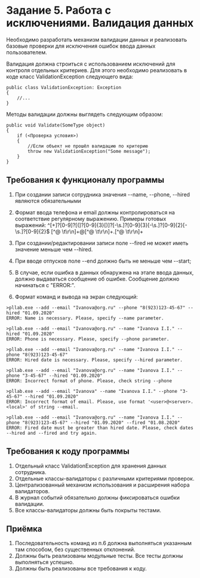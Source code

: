 # Задание 5. Работа с исключениями. Валидация данных

Необходимо разработать механизм валидации данных и реализовать базовые проверки для исключения ошибок ввода данных пользователем.

Валидация должна строиться с использованием исключений для контроля отдельных критериев. Для этого необходимо реализовать в коде класс ValidationException следующего вида:

```CSharp
public class ValidationException: Exception
{
    //...
}
```

Методы валидации должны выглядеть следующим образом:

```CSharp
public void Validate(SomeType object)
{
    if (<Проверка условия>)
    {
        //Если объект не прошёл валидацию по критерию
        throw new ValidationException("Some message");
    }
}
```

## Требования к функционалу программы

1. При создании записи сотрудника значения --name, --phone, --hired являются обязательными

2. Формат ввода телефона и email должны контролироваться на соответствие регулярному выражению. Примеры готовых выражений:
^[\+]?[0-9]?[(]?[0-9]{3}[)]?[-\s\.]?[0-9]{3}[-\s\.]?[0-9]{2}[-\s\.]?[0-9]{2}$
[^@ \t\r\n]+@[^@ \t\r\n]+.[^@ \t\r\n]+

3. При создании/редактировании записи поле --fired не может иметь значение меньше чем --hired.

4. При вводе отпусков поле --end должно быть не меньше чем --start;

5. В случае, если ошибка в данных обнаружена на этапе ввода данных, должно выдаваться сообщение об ошибке. Сообщение должно начинаться с "ERROR:".

6. Формат команд и вывода на экран следующий:

```Shell
>pllab.exe --add --email "Ivanova@org.ru" --phone "8(923)123-45-67" --hired "01.09.2020"
ERROR: Name is necessary. Please, specify --name parameter.

>pllab.exe --add --email "Ivanova@org.ru" --name "Ivanova I.I." --hired "01.09.2020"
ERROR: Phone is necessary. Please, specify --phone parameter.

>pllab.exe --add --email "Ivanova@org.ru" --name "Ivanova I.I." --phone "8(923)123-45-67"
ERROR: Hired date is necessary. Please, specify --hired parameter.

>pllab.exe --add --email "Ivanova@org.ru" --name "Ivanova I.I." --phone "3-45-67" --hired "01.09.2020"
ERROR: Incorrect format of phone. Please, check string --phone

>pllab.exe --add --email "Ivanova" --name "Ivanova I.I." --phone "3-45-67" --hired "01.09.2020"
ERROR: Incorrect format of email. Please, use format '<user>@<server>.<local>' of string --email.

>pllab.exe --add --email "Ivanova@org.ru" --name "Ivanova I.I." --phone "8(923)123-45-67" --hired "01.09.2020" --fired "01.08.2020"
ERROR: Fired date must be greater than hired date. Please, check dates --hired and --fired and try again.
```

## Требования к коду программы

1. Отдельный класс ValidationException для хранения данных сотрудника.
2. Отдельные классы-валидаторы с различными критериями проверок.
3. Централизованный механизм использования и расширения набора валидаторов.
4. В журнал событий обязательно должны фиксироваться ошибки валидации.
5. Все классы-валидаторы должны быть покрыты тестами.

## Приёмка

1. Последовательность команд из п.6 должна выполняться указанным там способом, без существенных отклонений.
2. Должны быть реализованы модульные тесты. Все тесты должны выполняться успешно.
3. Должны быть реализованы все требования к коду.
